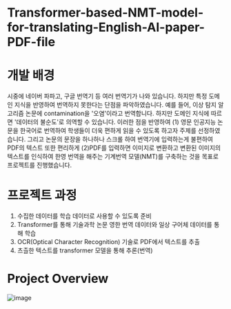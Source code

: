 # Transformer-based-NMT-model-for-translating-English-AI-paper-PDF-file

# 개발 배경

시중에 네이버 파파고, 구글 번역기 등 여러 번역기가 나와 있습니다. 하지만 특정 도메인 지식을 반영하여 번역하지 못한다는 단점을 파악하였습니다. 예를 들어, 이상 탐지 알고리즘 논문에 contamination을 '오염'이라고 번역합니다. 하지만 도메인 지식에 따르면 '데이터의 불순도'로 의역할 수 있습니다. 이러한 점을 반영하여 (1) 영문 인공지능 논문을 한국어로 번역하여 학생들이 더욱 편하게 읽을 수 있도록 하고자 주제를 선정하였습니다. 그리고 논문의 문장을 하나하나 스크롤 하여 번역기에 입력하는게 불편하여 PDF의 텍스트 또한 편리하게 (2)PDF를 입력하면 이미지로 변환하고 변환된 이미지의 텍스트를 인식하여 한영 번역을 해주는 기계번역 모델(NMT)를 구축하는 것을 목표로 프로젝트를 진행했습니다.

# 프로젝트 과정

1. 수집한 데이터를 학습 데이터로 사용할 수 있도록 준비
2. Transformer를 통해 기술과학 논문 영한 번역 데이터와 일상 구어체 데이터를 통해 학습
3. OCR(Optical Character Recognition) 기술로 PDF에서 텍스트를 추출
4. 츠츨한 텍스트를 transformer 모델을 통해 추론(번역)

# Project Overview

![image](https://github.com/onsemiro11/Transformer-based-NMT-model-for-translating-English-AI-paper-PDF-file/assets/49609175/724dc515-e076-4cd0-adc4-84c3fb5ac517)
